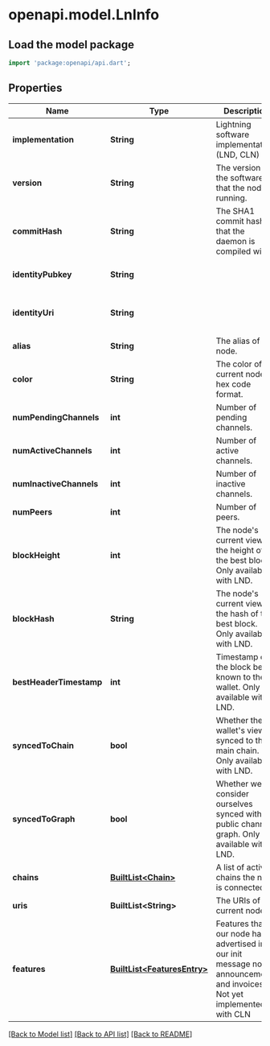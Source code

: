 # openapi.model.LnInfo

## Load the model package
```dart
import 'package:openapi/api.dart';
```

## Properties
Name | Type | Description | Notes
------------ | ------------- | ------------- | -------------
**implementation** | **String** | Lightning software implementation (LND, CLN) | 
**version** | **String** | The version of the software that the node is running. | 
**commitHash** | **String** | The SHA1 commit hash that the daemon is compiled with. | 
**identityPubkey** | **String** |  | [optional] [default to 'The identity pubkey of the current node.']
**identityUri** | **String** |  | [optional] [default to 'The complete URI (pubkey@physicaladdress:port) the current node.']
**alias** | **String** | The alias of the node. | 
**color** | **String** | The color of the current node in hex code format. | 
**numPendingChannels** | **int** | Number of pending channels. | 
**numActiveChannels** | **int** | Number of active channels. | 
**numInactiveChannels** | **int** | Number of inactive channels. | 
**numPeers** | **int** | Number of peers. | 
**blockHeight** | **int** | The node's current view of the height of the best block. Only available with LND. | 
**blockHash** | **String** | The node's current view of the hash of the best block. Only available with LND. | [optional] [default to '']
**bestHeaderTimestamp** | **int** | Timestamp of the block best known to the wallet. Only available with LND. | [optional] 
**syncedToChain** | **bool** | Whether the wallet's view is synced to the main chain. Only available with LND. | [optional] 
**syncedToGraph** | **bool** | Whether we consider ourselves synced with the public channel graph. Only available with LND. | [optional] 
**chains** | [**BuiltList&lt;Chain&gt;**](Chain.md) | A list of active chains the node is connected to | [optional] [default to ListBuilder()]
**uris** | **BuiltList&lt;String&gt;** | The URIs of the current node. | [optional] [default to ListBuilder()]
**features** | [**BuiltList&lt;FeaturesEntry&gt;**](FeaturesEntry.md) | Features that our node has advertised in our init message node announcements and invoices. Not yet implemented with CLN | [optional] [default to ListBuilder()]

[[Back to Model list]](../README.md#documentation-for-models) [[Back to API list]](../README.md#documentation-for-api-endpoints) [[Back to README]](../README.md)


